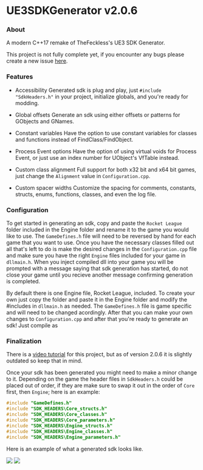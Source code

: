 
# UE3SDKGenerator v2.0.6

### About

A  modern C++17 remake of TheFeckless's UE3 SDK Generator.

This project is not fully complete yet, if you encounter any bugs please create a new issue [here](https://github.com/ItsBranK/UE3SDKGenerator/issues).

### Features

- Accessibility
Generated sdk is plug and play, just `#include "SdkHeaders.h"` in your project, initialize globals, and you're ready for modding.

- Global offsets
Generate an sdk using either offsets or patterns for GObjects and GNames.

- Constant variables
Have the option to use constant variables for classes and functions instead of FindClass/FindObject.

- Process Event options
Have the option of using virtual voids for Process Event, or just use an index number for UObject's VfTable instead.

- Custom class alignment
Full support for both x32 bit and x64 bit games, just change the `Alignment` value in `Configuration.cpp`.

- Custom spacer widths
Customize the spacing for comments, constants, structs, enums, functions, classes, and even the log file.

### Configuration

To get started in generating an sdk, copy  and paste the `Rocket League` folder included in the Engine folder and rename it to the game you would like to use. The `GameDefines.h` file will need to be reversed by hand for each game that you want to use. Once you have the necessary classes filled out all that's left to do is make the desired changes in the `Configuration.cpp` file and make sure you have the right `Engine` files included for your game in `dllmain.h`. When you inject compiled dll into your game you will be prompted with a message saying that sdk generation has started, do not close your game until you recieve another message confirming generation is completed.

By default there is one Engine file, Rocket League, included. To create your own just copy the folder and paste it in the Engine folder and modify the #includes in `dllmain.h` as needed. The `GameDefines.h` file is game specific and will need to be changed acordingly. After that you can make your own changes to `Configuration.cpp` and after that you're ready to generate an sdk! Just compile as

### Finalization

There is a [video tutorial](https://www.youtube.com/watch?v=e2igcsT-Yc8) for this project, but as of version 2.0.6 it is slightly outdated so keep that in mind.

Once your sdk has been generated you might need to make a minor change to it. Depending on the game the header files in `SdkHeaders.h` could be placed out of order, if they are make sure to swap it out in the order of `Core` first, then `Engine`; here is an example:

```cpp
#include "GameDefines.h"
#include "SDK_HEADERS\Core_structs.h"
#include "SDK_HEADERS\Core_classes.h"
#include "SDK_HEADERS\Core_parameters.h"
#include "SDK_HEADERS\Engine_structs.h"
#include "SDK_HEADERS\Engine_classes.h"
#include "SDK_HEADERS\Engine_parameters.h"
```

Here is an example of what a generated sdk looks like.

![](https://i.imgur.com/gQhmv34.png)
![](https://i.imgur.com/b3N6MvO.png)
